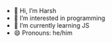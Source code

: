 - 👋 Hi, I’m Harsh
- 👀 I’m interested in programming
- 🌱 I’m currently learning JS
- 😄 Pronouns: he/him


<!---
harshh99/harshh99 is a ✨ special ✨ repository because its `README.md` (this file) appears on your GitHub profile.
You can click the Preview link to take a look at your changes.
--->
